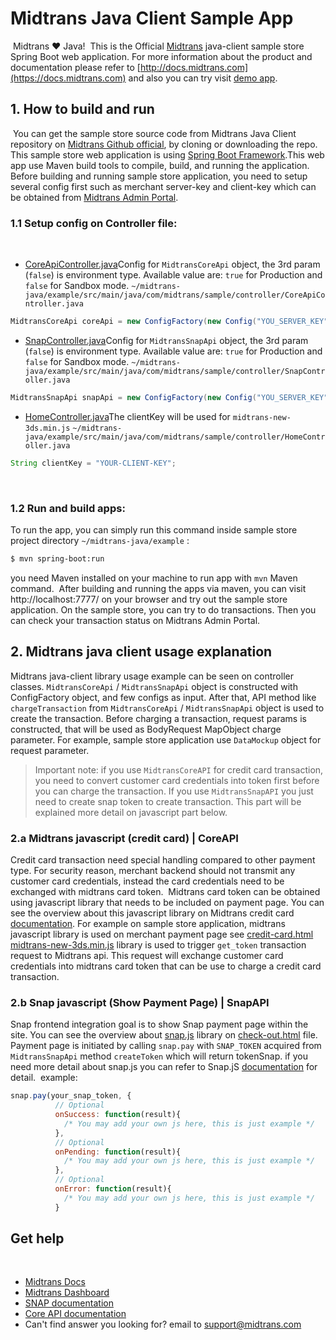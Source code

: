 Midtrans Java Client Sample App
=====================================
​
Midtrans ❤️ Java! 
​
This is the Official [Midtrans](https://midtrans.com) java-client sample store Spring Boot web application. For more information about the product and documentation please refer to [http://docs.midtrans.com](https://docs.midtrans.com) and also you can try visit [demo app](https://midtrans-java.herokuapp.com/).
​
## 1. How to build and run
​
You can get the sample store source code from Midtrans Java Client repository on [Midtrans Github official](https://github.com/Midtrans/midtrans-java/tree/master/example), by cloning or downloading the repo.
This sample store web application is using [Spring Boot Framework](https://spring.io/projects/spring-boot).
​
This web app use Maven build tools to compile, build, and running the application.
Before building and running sample store application, you need to setup several config first such as merchant server-key and client-key which can be obtained from [Midtrans Admin Portal](https://account.midtrans.com/login).
​
### 1.1 Setup config on Controller file:
​
* [CoreApiController.java](https://github.com/Midtrans/midtrans-java/blob/master/example/src/main/java/com/midtrans/sample/controller/CoreApiController.java#L24)
​
Config for `MidtransCoreApi` object, the 3rd param (`false`) is environment type. Available value are: `true` for Production and `false` for Sandbox mode.
​
`~/midtrans-java/example/src/main/java/com/midtrans/sample/controller/CoreApiController.java`
```java
MidtransCoreApi coreApi = new ConfigFactory(new Config("YOU_SERVER_KEY","YOUR_CLIENT_KEY", false)).getCoreApi();
```
* [SnapController.java](https://github.com/Midtrans/midtrans-java/blob/master/example/src/main/java/com/midtrans/sample/controller/SnapController.java#L23)
​
Config for `MidtransSnapApi` object, the 3rd param (`false`) is environment type. Available value are: `true` for Production and `false` for Sandbox mode.
​
`~/midtrans-java/example/src/main/java/com/midtrans/sample/controller/SnapController.java`
```java
MidtransSnapApi snapApi = new ConfigFactory(new Config("YOU_SERVER_KEY","YOUR_CLIENT_KEY", false)).getSnapApi();
```
* [HomeController.java](https://github.com/Midtrans/midtrans-java/blob/master/example/src/main/java/com/midtrans/sample/controller/HomeController.java#L17)
​
The clientKey will be used for `midtrans-new-3ds.min.js`
​
`~/midtrans-java/example/src/main/java/com/midtrans/sample/controller/HomeController.java`
```java
String clientKey = "YOUR-CLIENT-KEY";
```
​
### 1.2 Run and build apps:
To run the app, you can simply run this command inside sample store project directory ```~/midtrans-java/example``` :
​
```bash
$ mvn spring-boot:run
```
you need Maven installed on your machine to run app with ```mvn``` Maven command.
​
After  building and running the apps via maven, you can visit http://localhost:7777/ on your browser and try out the sample store application. 
On the sample store, you can try to do transactions. Then you can check your transaction status on Midtrans Admin Portal.
​
## 2. Midtrans java client usage explanation
Midtrans java-client library usage example can be seen on controller classes. ```MidtransCoreApi``` / ```MidtransSnapApi```  object is constructed with ConfigFactory object, and few configs as input.
After that, API method like ```chargeTransaction``` from ```MidtransCoreApi``` / ```MidtransSnapApi``` object is used to create the transaction. 
Before charging a transaction, request params is constructed, that will be used as BodyRequest MapObject charge parameter. 
For example, sample store application use ```DataMockup``` object for request parameter.
​
> Important note: if you use ```MidtransCoreAPI``` for credit card transaction, you need to convert customer card credentials into token first before you can charge the transaction. If you use ```MidtransSnapAPI``` you just need to create snap token to create transaction. This part will be explained more detail on javascript part below.
​
### 2.a Midtrans javascript (credit card) | CoreAPI
Credit card transaction need special handling compared to other payment type. For security reason, merchant backend should not transmit any customer card credentials, instead the card credentials need to be exchanged with midtrans card token.
​
Midtrans card token can be obtained using javascript library that needs to be included on payment page. You can see the overview about this javascript library on Midtrans credit card [documentation](https://api-docs.midtrans.com/#get-token). For example on sample store application, midtrans javascript library is used on merchant payment page see [credit-card.html](https://github.com/Midtrans/midtrans-java/blob/master/example/src/main/resources/templates/coreapi/credit-card.html#L153)
​
[midtrans-new-3ds.min.js](https://api.midtrans.com/v2/assets/js/midtrans-new-3ds.min.js) library is used to trigger ```get_token``` transaction request to Midtrans api. This request will exchange customer card credentials into midtrans card token that can be use to charge a credit card transaction.
​
​
### 2.b Snap javascript (Show Payment Page) | SnapAPI
Snap frontend integration goal is to show Snap payment page within the site. You can see the overview about [snap.js](https://app.sandbox.midtrans.com/snap/snap.js) library on [check-out.html](https://github.com/Midtrans/midtrans-java/blob/master/example/src/main/resources/templates/snap/check-out.html#L83) file. Payment page is initiated by calling `snap.pay` with `SNAP_TOKEN` acquired from ```MidtransSnapApi``` method ``createToken`` which will return tokenSnap. if you need more detail about snap.js you can refer to Snap.jS [documentation](https://snap-docs.midtrans.com/#frontend-integration) for detail.
​
example:
```javascript
snap.pay(your_snap_token, {
          // Optional
          onSuccess: function(result){
            /* You may add your own js here, this is just example */
          },
          // Optional
          onPending: function(result){
            /* You may add your own js here, this is just example */
          },
          // Optional
          onError: function(result){
            /* You may add your own js here, this is just example */
          }
```
## Get help
​
* [Midtrans Docs](https://docs.midtrans.com)
* [Midtrans Dashboard ](https://dashboard.midtrans.com/)
* [SNAP documentation](http://snap-docs.midtrans.com)
* [Core API documentation](http://api-docs.midtrans.com)
* Can't find answer you looking for? email to [support@midtrans.com](mailto:support@midtrans.com)

